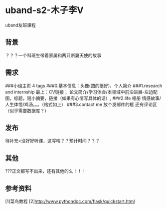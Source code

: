 # uband-s2-木子李V
uband友班课程

## 背景
？？？一个科班生带着家属和两只断翼天使的故事

## 需求
###小组主页 4 tags
###0.基本信息：头像(圆的挺好)，个人简介
###1.research and internship
最上：CV链接；
论文简介/学习体会/本领域中前沿进展-左边配图，标题，短小摘要，链接（如果有心情写具体的话）, 
###2.life
相册
情感故事/人生体悟/鸡汤。。。（格式如上）
###3.contact me
放个发邮件的框
还有评论区（似乎需要数据库？）


## 发布
待补充<没好好听课，这写啥？？预计时间？？？

## 其他
???正文都写不出来，还有其他的么！！！

## 参考资料
[1]菜鸟教程
[2]http://www.pythondoc.com/flask/quickstart.html

